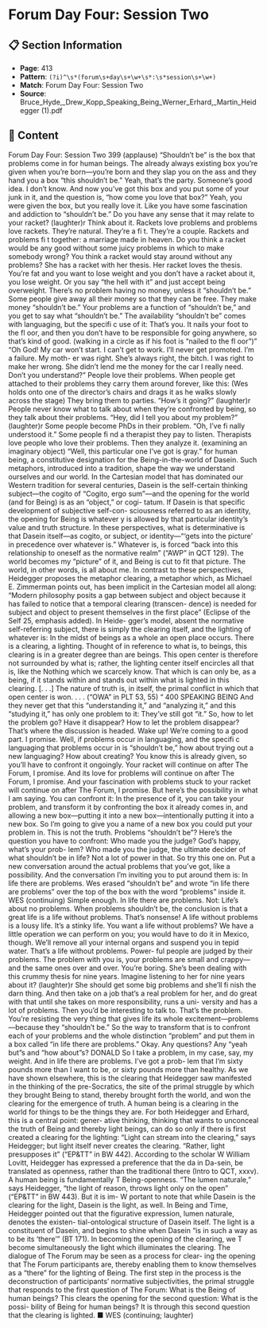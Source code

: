 # Forum Day Four: Session Two

## 📋 Section Information

- **Page**: 413
- **Pattern**: `(?i)^\s*(forum\s+day\s+\w+\s*:\s*session\s+\w+)`
- **Match**: Forum Day Four: Session Two
- **Source**: Bruce_Hyde,_Drew_Kopp_Speaking_Being_Werner_Erhard,_Martin_Heidegger (1).pdf

## 📄 Content

Forum Day Four: Session Two
399
(applause)
“Shouldn’t be” is the box that problems come in for human beings. The already always existing
box you’re given when you’re born—you’re born and they slap you on the ass and they hand you
a box “this shouldn’t be.” Yeah, that’s the party. Someone’s good idea. I don’t know. And now
you’ve got this box and you put some of your junk in it, and the question is, “how come you love
that box?” Yeah, you were given the box, but you really love it. Like you have some fascination
and addiction to “shouldn’t be.” Do you have any sense that it may relate to your racket?
(laughter)r
Think about it. Rackets love problems and problems love rackets. They’re natural. They’re a fi t.
They’re a couple. Rackets and problems fi t together: a marriage made in heaven. Do you think
a racket would be any good without some juicy problems in which to make somebody wrong?
You think a racket would stay around without any problems? She has a racket with her thesis.
Her racket loves the thesis. You’re fat and you want to lose weight and you don’t have a racket
about it, you lose weight. Or you say “the hell with it” and just accept being overweight. There’s
no problem having no money, unless it “shouldn’t be.” Some people give away all their money
so that they can be free. They make money “shouldn’t be.” Your problems are a function of
“shouldn’t be,” and you get to say what “shouldn’t be.” The availability “shouldn’t be” comes
with languaging, but the specifi c use of it: That’s you. It nails your foot to the fl oor, and then
you don’t have to be responsible for going anywhere, so that’s kind of good.
(walking in a circle as if his foot is “nailed to the fl oor”)”
“Oh God! My car won’t start. I can’t get to work. I’ll never get promoted. I’m a failure. My moth-
er was right. She’s always right, the bitch. I was right to make her wrong. She didn’t lend me
the money for the car I really need. Don’t you understand?” People love their problems. When
people get attached to their problems they carry them around forever, like this:
(Wes holds onto one of the director’s chairs and drags it as he walks slowly across the stage)
They bring them to parties. “How’s it going?”
(laughter)r
People never know what to talk about when they’re confronted by being, so they talk about
their problems. “Hey, did I tell you about my problem?”
(laughter)r
Some people become PhDs in their problem. “Oh, I’ve fi nally understood it.” Some people fi nd a
therapist they pay to listen. Therapists love people who love their problems. Then they analyze it.
(examining an imaginary object)
“Well, this particular one I’ve got is gray.”
for human being, a constitutive designation for the Being-in-the-world
of Dasein. Such metaphors, introduced into a tradition, shape the way
we understand ourselves and our world. In the Cartesian model that
has dominated our Western tradition for several centuries, Dasein is
the self-certain thinking subject—the cogito of “Cogito, ergo sum”—and
the opening for the world (and for Being) is as an “object,” or cogi-
tatum. If Dasein is that specific development of subjective self-con-
sciousness referred to as an identity, the opening for Being is whatever
y
is allowed by that particular identity’s value and truth structure.
In these perspectives, what is determinative is that Dasein
itself—as cogito, or subject, or identity—“‘gets into the picture’ in
precedence over whatever is.” Whatever is, is forced “back into
this relationship to oneself as the normative realm” (“AWP” in QCT
129). The world becomes my “picture” of it, and Being is cut to fit
that picture. The world, in other words, is all about me.
In contrast to these perspectives, Heidegger proposes the
metaphor clearing, a metaphor which, as Michael E. Zimmerman
points out, has been implicit in the Cartesian model all along:
“Modern philosophy posits a gap between subject and object
because it has failed to notice that a temporal clearing (transcen-
dence) is needed for subject and object to present themselves in
the first place” (Eclipse of the Self 25, emphasis added). In Heide-
gger’s model, absent the normative self-referring subject, there is
simply the clearing itself, and the lighting of whatever is:
In the midst of beings as a whole an open
place occurs. There is a clearing, a lighting.
Thought of in reference to what is, to beings,
this clearing is in a greater degree than are
beings. This open center is therefore not
surrounded by what is; rather, the lighting
center itself encircles all that is, like the
Nothing which we scarcely know. That which
is can only be, as a being, if it stands within
and stands out within what is lighted in this
clearing. [. . .] The nature of truth is, in itself,
the primal conflict in which that open center is
won. . . . (“OWA” in PLT 53, 55)
“
400
SPEAKING BEING
And they never get that this “understanding it,” and “analyzing it,” and this “studying it,” has only
one problem to it: They’ve still got “it.” So, how to let the problem go? Have it disappear? How to
let the problem disappear? That’s where the discussion is headed. Wake up! We’re coming to a good
part. I promise. Well, if problems occur in languaging, and the specifi c languaging that problems
occur in is “shouldn’t be,” how about trying out a new languaging? How about creating? You know
this is already given, so you’ll have to confront it ongoingly. Your racket will continue on after The
Forum, I promise. And its love for problems will continue on after The Forum, I promise. And your
fascination with problems stuck to your racket will continue on after The Forum, I promise. But
here’s the possibility in what I am saying. You can confront it: In the presence of it, you can take
your problem, and transform it by confronting the box it already comes in, and allowing a new
box—putting it into a new box—intentionally putting it into a new box. So I’m going to give you a
name of a new box you could put your problem in. This is not the truth. Problems “shouldn’t be”?
Here’s the question you have to confront: Who made you the judge? God’s happy, what’s your prob-
lem? Who made you the judge, the ultimate decider of what shouldn’t be in life? Not a lot of power
in that. So try this one on. Put a new conversation around the actual problems that you’ve got, like a
possibility. And the conversation I’m inviting you to put around them is: In life there are problems.
Wes erased “shouldn’t be” and wrote “in life there are problems” over the top of the box with the word
“problems” inside it.
WES (continuing)
Simple enough. In life there are problems. Not: Life’s about no problems. When problems
shouldn’t be, the conclusion is that a great life is a life without problems. That’s nonsense! A life
without problems is a lousy life. It’s a stinky life. You want a life without problems? We have a
little operation we can perform on you; you would have to do it in Mexico, though. We’ll remove
all your internal organs and suspend you in tepid water. That’s a life without problems. Power-
ful people are judged by their problems. The problem with you is, your problems are small and
crappy—and the same ones over and over. You’re boring. She’s been dealing with this crummy
thesis for nine years. Imagine listening to her for nine years about it?
(laughter)r
She should get some big problems and she’ll fi nish the darn thing. And then take on a job that’s
a real problem for her, and do great with that until she takes on more responsibility, runs a uni-
versity and has a lot of problems. Then you’d be interesting to talk to. That’s the problem. You’re
resisting the very thing that gives life its whole excitement—problems—because they “shouldn’t
be.” So the way to transform that is to confront each of your problems and the whole distinction
“problem” and put them in a box called “in life there are problems.” Okay. Any questions? Any
“yeah but”s and “how about”s?
DONALD
So I take a problem, in my case, say, my weight. And in life there are problems. I’ve got a prob-
lem that I’m sixty pounds more than I want to be, or sixty pounds more than healthy.
As we have shown elsewhere, this is the clearing that Heidegger
saw manifested in the thinking of the pre-Socratics, the site of the
primal struggle by which they brought Being to stand, thereby
brought forth the world, and won the clearing for the emergence
of truth. A human being is a clearing in the world for things to be
the things they are.
For both Heidegger and Erhard, this is a central point: gener-
ative thinking, thinking that wants to unconceal the truth of Being
and thereby light beings, can do so only if there is first created a
clearing for the lighting: “Light can stream into the clearing,” says
Heidegger; but light itself never creates the clearing. “Rather, light
presupposes it” (“EP&TT” in BW 442). According to the scholar
W
William Lovitt, Heidegger has expressed a preference that the da
in Da-sein, be translated as openness, rather than the traditional
there (Intro to QCT, xxxv). A human being is fundamentally
T
Being-openness.
“The lumen naturale,” says Heidegger, “the light of reason,
throws light only on the open” (“EP&TT” in BW 443). But it is im-
W
portant to note that while Dasein is the clearing for the light, Dasein
is the light, as well. In Being and Time, Heidegger pointed out that
the figurative expression, lumen naturale, denotes the existen-
tial-ontological structure of Dasein itself. The light is a constituent
of Dasein, and begins to shine when Dasein “is in such a way as to
be its ‘there’” (BT 171). In becoming the opening of the clearing, we
T
become simultaneously the light which illuminates the clearing.
The dialogue of The Forum may be seen as a process for clear-
ing the opening that The Forum participants are, thereby enabling
them to know themselves as a “there” for the lighting of Being.
The first step in the process is the deconstruction of participants’
normative subjectivities, the primal struggle that responds to the
first question of The Forum: What is the Being of human beings?
This clears the opening for the second question: What is the possi-
bility of Being for human beings? It is through this second question
that the clearing is lighted. ■
WES (continuing; laughter)